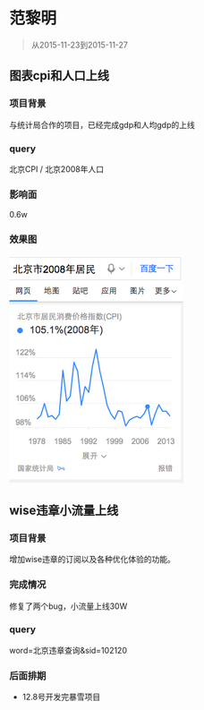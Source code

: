 # 范黎明

> 从2015-11-23到2015-11-27

## 图表cpi和人口上线

### 项目背景

与统计局合作的项目，已经完成gdp和人均gdp的上线

### query

北京CPI / 北京2008年人口

### 影响面

0.6w

### 效果图

![image](img/fanliming/cpi.png)


## wise违章小流量上线

### 项目背景

增加wise违章的订阅以及各种优化体验的功能。

### 完成情况

修复了两个bug，小流量上线30W

### query

word=北京违章查询&sid=102120

### 后面排期

* 12.8号开发完暴雪项目


